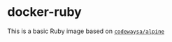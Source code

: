 # docker-ruby

This is a basic Ruby image based on [`codewaysa/alpine`](https://hub.docker.com/r/codewaysa/alpine)
